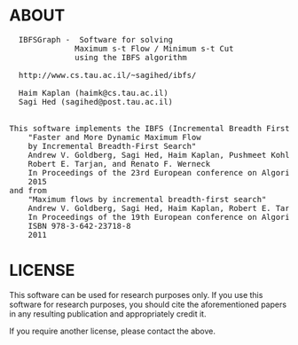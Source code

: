 # ABOUT
<pre>
  IBFSGraph -  Software for solving                    
              Maximum s-t Flow / Minimum s-t Cut      
              using the IBFS algorithm                
                                                       
  http://www.cs.tau.ac.il/~sagihed/ibfs/               
                                                       
  Haim Kaplan (haimk@cs.tau.ac.il)                     
  Sagi Hed (sagihed@post.tau.ac.il)                    
                                                       

This software implements the IBFS (Incremental Breadth First Search) maximum flow algorithm from
	"Faster and More Dynamic Maximum Flow
	by Incremental Breadth-First Search"
	Andrew V. Goldberg, Sagi Hed, Haim Kaplan, Pushmeet Kohli,
	Robert E. Tarjan, and Renato F. Werneck
	In Proceedings of the 23rd European conference on Algorithms, ESA'15
	2015
and from
	"Maximum flows by incremental breadth-first search"
	Andrew V. Goldberg, Sagi Hed, Haim Kaplan, Robert E. Tarjan, and Renato F. Werneck.
	In Proceedings of the 19th European conference on Algorithms, ESA'11, pages 457-468.
	ISBN 978-3-642-23718-8
	2011
</pre>

# LICENSE
This software can be used for research purposes only.
If you use this software for research purposes, you should cite the aforementioned papers
in any resulting publication and appropriately credit it.

If you require another license, please contact the above.
